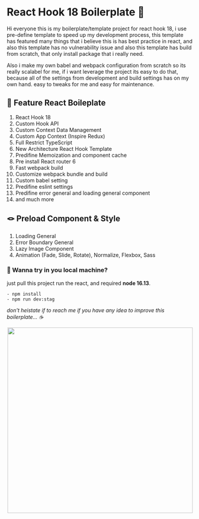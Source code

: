 # React Hook 18 Boilerplate 🚀
Hi everyone this is my boilerplate/template project for react hook 18, i use pre-define template to speed up my development process, this template has featured many things that i believe this is has best practice in react, and also this template has no vulnerability issue and also this template has build from scratch, that only install package that i really need.

Also i make my own babel and webpack configuration from scratch so its really scalabel for me, if i want leverage the project its easy to do that, because all of the settings from development and build settings has on my own hand. easy to tweaks for me and easy for maintenance.

## 🔑 Feature React Boileplate

1. React Hook 18
2. Custom Hook API
3. Custom Context Data Management
4. Custom App Context (Inspire Redux)
5. Full Restrict TypeScript
6. New Architecture React Hook Template
7. Predifine Memoization and component cache
8. Pre install React router 6
9. Fast webpack build
10. Customize webpack bundle and build
11. Custom babel setting
12. Predifine eslint settings
13. Predifine error general and loading general component
14. and much more

## 🪢 Preload Component & Style

1. Loading General
2. Error Boundary General
3. Lazy Image Component
4. Animation (Fade, Slide, Rotate), Normalize, Flexbox, Sass

### 🤖 Wanna try in you local machine?

just pull this project run the react, and required **node 16.13**.
```
- npm install
- npm run dev:stag
```
*don't heistate if to reach me if you have any idea to improve this boilerplate... ☕️*

<p align="center">
  <img width="500" src="https://user-images.githubusercontent.com/8123499/165881055-7f983137-a796-4d67-85b7-25daee341ad2.gif">
</p>




